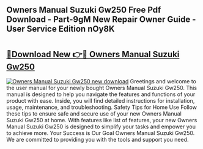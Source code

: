 ## Owners Manual Suzuki Gw250 Free Pdf Download - Part-9gM New Repair Owner Guide - User Service Edition nOy8K

# <h2><a href="http://bc73744.oget.top/?id=Owners+Manual+Suzuki+Gw250">🔗Download New 👉🔴 Owners Manual Suzuki Gw250</a></h2>

[![Owners Manual Suzuki Gw250 new download](https://i.imgur.com/5g1atiW.png)](http://bc73744.oget.top/?id=Owners+Manual+Suzuki+Gw250)
Greetings and welcome to the user manual for your newly bought Owners Manual Suzuki Gw250. This manual is designed to help you navigate the features and functions of your product with ease. Inside, you will find detailed instructions for installation, usage, maintenance, and troubleshooting. Safety Tips for Home Use Follow these tips to ensure safe and secure use of your new Owners Manual Suzuki Gw250 at home. With features like list of features, your new Owners Manual Suzuki Gw250 is designed to simplify your tasks and empower you to achieve more. Your Success is Our Goal Owners Manual Suzuki Gw250. We are committed to providing you with the tools and support you need.
